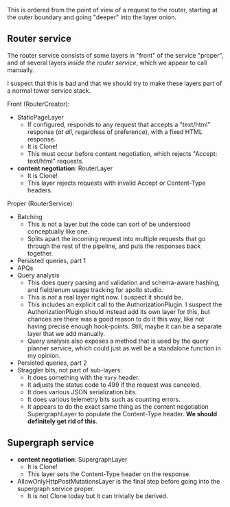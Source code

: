 This is ordered from the point of view of a request to the router, starting at the outer boundary and going "deeper" into the layer onion.

## Router service
The router service consists of some layers in "front" of the service "proper", and of several layers *inside the router service*, which we appear to call manually.

I suspect that this is bad and that we should try to make these layers part of a normal tower service stack.

Front (RouterCreator):
- StaticPageLayer
  - If configured, responds to any request that accepts a "text/html" response (*at all*, regardless of preference), with a fixed HTML response.
  - It is Clone!
  - This must occur before content negotiation, which rejects "Accept: text/html" requests.
- **content negotiation**: RouterLayer
  - It is Clone!
  - This layer rejects requests with invalid Accept or Content-Type headers.

Proper (RouterService):
- Batching
  - This is not a layer but the code can sort of be understood conceptually like one.
  - Splits apart the incoming request into multiple requests that go through the rest of the pipeline, and puts the responses back together.
- Persisted queries, part 1
- APQs
- Query analysis
  - This does query parsing and validation and schema-aware hashing,
    and field/enum usage tracking for apollo studio.
  - This is *not* a real layer right now. I suspect it should be.
  - This includes an explicit call to the AuthorizationPlugin. I suspect the AuthorizationPlugin should instead add its own layer for this, but chances are there was a good reason to do it this way, like not having precise enough hook-points. Still, maybe it can be a separate layer that we add manually.
  - Query analysis also exposes a method that is used by the query planner service, which could just as well be a standalone function in my opinion.
- Persisted queries, part 2
- Straggler bits, not part of sub-layers:
  - It does something with the `Vary` header.
  - It adjusts the status code to 499 if the request was canceled.
  - It does various JSON serialization bits.
  - It does various telemetry bits such as counting errors.
  - It appears to do the exact same thing as the content negotiation SupergraphLayer to populate the Content-Type header. **We should definitely get rid of this**.

## Supergraph service

- **content negotiation**: SupergraphLayer
  - It is Clone!
  - This layer sets the Content-Type header on the response.
- AllowOnlyHttpPostMutationsLayer is the final step before going into the supergraph service proper.
  - It is not Clone today but it can trivially be derived.
